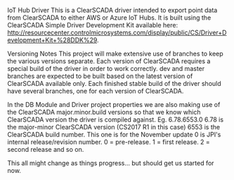 IoT Hub Driver
This is a ClearSCADA driver intended to export point data from ClearSCADA to either AWS or Azure IoT Hubs. It is built using the ClearSCADA Simple Driver Development Kit available here: http://resourcecenter.controlmicrosystems.com/display/public/CS/Driver+Development+Kit+%28DDK%29.

Versioning Notes
This project will make extensive use of branches to keep the various versions separate. Each version of ClearSCADA requires a special build of the driver in order to work correctly. 
dev and master branches are expected to be built based on the latest version of ClearSCADA available only. Each finished stable build of the driver should have several branches, one for each version of ClearSCADA. 

In the DB Module and Driver project properties we are also making use of the ClearSCADA major.minor.build versions so that we know which ClearSCADA version the driver is compiled against. 
Eg. 6.78.6553.0
6.78 is the major-minor ClearSCADA version (CS2017 R1 in this case)
6553 is the ClearSCADA build number. This one is for the November update
0 is JPI's internal release/revision number. 0 = pre-release. 1 = first release. 2 = second release and so on. 

This all might change as things progress... but should get us started for now. 

